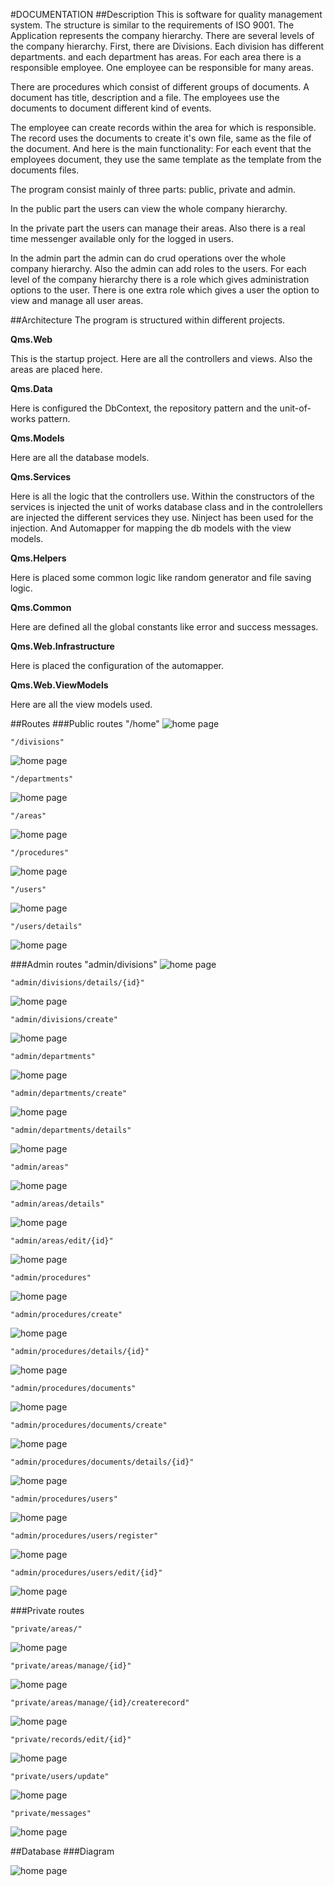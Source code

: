 #DOCUMENTATION
##Description
This is software for quality management system. The structure is similar to the requirements of ISO 9001.
The Application represents the company hierarchy. There are several levels of the company hierarchy.
First, there are Divisions. Each division has different departments. and each department has areas. For each area there is a responsible employee. One employee can be responsible for many areas.

There are procedures which consist of different groups of documents. A document has title, description and a file. The employees use the documents to document different kind of events.

The employee can create records within the area for which is responsible. The record uses the documents to create it's own file, same as the file of the document. And here is the main functionality: For each event that the employees document, they use the same template as the template from the documents files.

The program consist mainly of three parts: public, private and admin.

In the public part the users can view the whole company hierarchy.

In the private part the users can manage their areas. Also there is a real time messenger available only for the logged in users.

In the admin part the admin can do crud operations over the whole company hierarchy. Also the admin can add roles to the users. For each level of the company hierarchy there is a role which gives administration options to the user. There is one extra role which gives a user the option to view and manage all user areas.

##Architecture
The program is structured within different projects. 

**Qms.Web**

This is the startup project. Here are all the controllers and views. Also the areas are placed here.

**Qms.Data** 

Here is configured the DbContext, the repository pattern and the unit-of-works pattern.

**Qms.Models**

Here are all the database models.

**Qms.Services**

Here is all the logic that the controllers use. Within the constructors of the services is injected the unit of works database class and in the controlellers are injected the different services they use. Ninject has been used for the injection. And Automapper for mapping the db models with the view models.

**Qms.Helpers**

Here is placed some common logic like random generator and file saving logic.

**Qms.Common**

Here are defined all the global constants like error and success messages.

**Qms.Web.Infrastructure**

Here is placed the configuration of the automapper.

**Qms.Web.ViewModels**

Here are all the view models used.

 

##Routes
###Public routes
	"/home"
![home page](/images/public/home.png)

	"/divisions"
![home page](/images/public/divisions.png)

	"/departments"
![home page](/images/public/departments.png)

	"/areas"
![home page](/images/public/areas.png)

	"/procedures"
![home page](/images/public/procedures.png)

	"/users"
![home page](/images/public/users.png)

	"/users/details"
![home page](/images/public/users-details.png)

###Admin routes
	"admin/divisions"
![home page](/images/admin/divisions.png)

	"admin/divisions/details/{id}"
![home page](/images/admin/divisions-details.png)

	"admin/divisions/create"
![home page](/images/admin/divisions-create.png)

	"admin/departments"
![home page](/images/admin/departments.png)

	"admin/departments/create"
![home page](/images/admin/departments-create.png)

	"admin/departments/details"
![home page](/images/admin/departments-details.png)

	"admin/areas"
![home page](/images/admin/areas.png)

	"admin/areas/details"
![home page](/images/admin/areas-details.png)

	"admin/areas/edit/{id}"
![home page](/images/admin/areas-edit.png)

	"admin/procedures"
![home page](/images/admin/procedures.png)

	"admin/procedures/create"
![home page](/images/admin/procedures-create.png)

	"admin/procedures/details/{id}"
![home page](/images/admin/procedures-details.png)

	"admin/procedures/documents"
![home page](/images/admin/documents.png)

	"admin/procedures/documents/create"
![home page](/images/admin/documents-create.png)

	"admin/procedures/documents/details/{id}"
![home page](/images/admin/documents-details.png)

	"admin/procedures/users"
![home page](/images/admin/users.png)

	"admin/procedures/users/register"
![home page](/images/admin/users-register.png)

	"admin/procedures/users/edit/{id}"
![home page](/images/admin/users-edit.png)

###Private routes

	"private/areas/"
![home page](/images/private/areas.png)

	"private/areas/manage/{id}"
![home page](/images/private/areas-manage.png)

	"private/areas/manage/{id}/createrecord"
![home page](/images/private/record-create.png)

	"private/records/edit/{id}"
![home page](/images/private/records-edit.png)

	"private/users/update"
![home page](/images/private/users-update.png)

	"private/messages"
![home page](/images/private/messages.png)

##Database
###Diagram

![home page](/images/database/diagram.png)